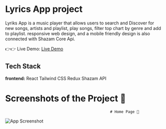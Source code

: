 # Lyrics App project

Lyriks App is a music player that allows users to search and Discover for new songs, artists and playlist, play songs, filter top chart by genre and add to playlist. responsive web design, and a mobile friendly design is also connected with Shazam Core Api.

👉👉 Live Demo: [Live Demo](https://tone-app.netlify.app/)

## Tech Stack

**frontend:** React
Tailwind CSS
Redux
Shazam API

# Screenshots of the Project 📸


                                                   # Home Page 🏡

![App Screenshot](https://github.com/basemosman2/CarRental/blob/master/carRental/src/assets/irentcar.png?raw=true)
